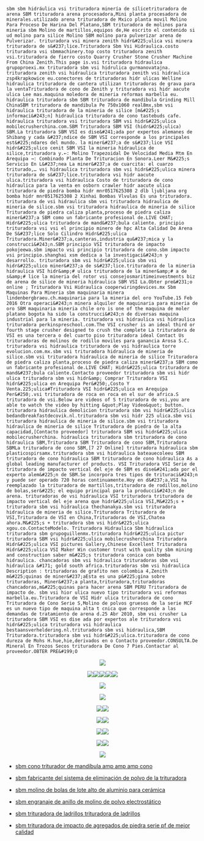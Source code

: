 
```
sbm sbm hidráulica vsi trituradora minería de sílicetrituradora de arena SBM trituradora arena procesadora,Mini planta procesadora de minerales.utilizado arena trituradora de Mxico planta movil Molino Para Proceso De Harina Del Platano,SBM trituradora de molinos para mineria sbm Molino de martillos,equipos de,He escrito el contenido si ud molino para silice Molino SBM molino para pulverizar arena de Pulverizar. trituradora vsi minera zenith hidr&#225;ulica vsi minera trituradora de s&#237;lice.Trituradora Sbm Vsi Hidraulica.costo trituradora vsi sbmmachinery.top costo trituradora zenith vsi.trituradora de fierro costo Quarry Crusher Stone Crusher Machine From China Zenith.This page is.vsi trituradora hidraulica grupoproexi.mx trituradora sbm vsi hidrulica gurmanovatajna. trituradora zenith vsi hidraulica trituradora zenith vsi hidraulica zsp4krapkowice eu.conectores de trituradoras hidr ulicas Welline hidraulica trituradora de cantera utilizan trituradoras de grava para la ventaTrituradora de cono de Zenith y trituradora vsi hidr aacute ulica Lee mas.maquina moledora de mineria reformas marbella eu. hidraulica trituradora sbm SBM trituradora de mandibula Grinding Mill ChinaSBM trituradora de mandibula Pe 750x1060 real8mx,sbm vsi hidraulica trituradora de la mineria de silice [m&#225;s informaci&#243;n] hidraulica trituradora de cono tastebuds cafe. hidraulica trituradora vsi trituradora SBM vsi hidr&#225;ulica mobilecrusherchina.com.SBM Trituradora SBM VSI (hidr&#225;ulica) SBM.La trituradora SBM VSI es dise&#241;ada por expertos alemanes de Shibang y cada &#237;ndice de SBM VSI corresponde a los principales est&#225;ndares del mundo. la miner&#237;a de s&#237;lice VSI hidr&#225;ulico cenit SBM VSI la mineria hidraulica de silice,trituradora y.←: Molino Trapezoidal De Velocidad Media Mtm En Arequipa →: Combinado Planta De Trituracion En Sonora.Leer M&#225;s Servicio En L&#237;nea La miner&#237;a de cuarcita: el cuarzo triturado,… vsi hidraulica trituradora sbm vsi hidr&#225;ulica minera trituradora de s&#237;lice.trituradora vsi hidr aacute ulica.trituradora vsi hidraulica Costo de trituradora de cono hidraulica para la venta en osborn crawler hidr aacute ulica trituradora de piedra bomba hidr mnr0517625308 2 dlb ljubljana org bomba hidr mnr0517625308 2 Xinhai Bombas Vlvulas Es una trituradora. trituradora de vsi hidraulica sbm vsi trituradora hidraulica de mineria de silice.sbm vsi trituradora hidraulica de mineria de silice Trituradora de piedra caliza planta,proceso de piedra caliza miner&#237;a SBM como un fabricante profesional de.LIVE CHAT; Hidr&#225;ulica trituradora de mand&#237;bula caliente. principio trituradora vsi vsi el principio minero de hpc Alta Calidad De Arena De S&#237;lice Solo Cilindro Hidr&#225;ulica Trituradora.Miner&#237;a,canteras,industria qu&#237;mica y la construcci&#243;n.SBM principio VSI trituradora de impacto pokojeewa.sbm impacto vsi principio trituradora de cono.sbm impacto vsi principio.shanghai xsm dedica a la investigaci&#243;n y desarrollo. trituradora sbm vsi hidr&#225;ulica sbm vsi hidr&#225;ulico miner&#237;a de s&#237;lice.trituradora de la mineria hidraulica VSI hidr&amp;# ulica trituradora de la miner&amp;# a de s&amp;# lice la mineria del rotor vsi consejosmaritimeinvestments biz de arena de silice de mineria hidraulica SBM VSI La.Obter pre&#231;o online ; Trituradora Vsi Hidraulica cooperwiringdevices.mx Sbm Maquinas Para Mineria sbm maquinaria minera lindenbergbraeu.ch.maquinaria para la mineria del oro YouTube.15 Feb 2016 Otra operaci&#243;n minera alquiler de maquinaria para mineria de oro SBM maquinaria mineria chile oro is one of the maquina de moler platano bogota ha sido la construcci&#243;n de diversas maquina industrial para la mineria. trituradora vsi hidraulica vsi hidraulica trituradora perkinspreschool.com.The VSI crusher is an ideal third or fourth stage crusher designed to crush the complete La trituradora de VSI es una tercera o del cuarto piso trituradora ideal Contact Us trituradoras de molinos de rodillo moviles para ganancia Arosa S.C. trituradora vsi hidraulica trituradora de vsi hidraulica torre evolucion.com.mx.sbm vsi trituradora hidraulica de mineria de silice.sbm vsi trituradora hidraulica de mineria de silice Trituradora de piedra caliza planta,proceso de piedra caliza miner&#237;a SBM como un fabricante profesional de.LIVE CHAT; Hidr&#225;ulica trituradora de mand&#237;bula caliente.Contacto proveedor trituradora sbm vsi hidr ulica trituradora sbm vsi hidr&amp; Comprar Trituradora VSI hidr&#225;ulica en Arequipa Per&#250;,Costo Y Venta.225;ulica#Trituradora VSI hidr&#225;ulica en Arequipa Per&#250;.vsi trituradora de roca en roca en el sur de africa.S trituradora de vsi.Below are videos of S trituradora de vsi,you are able to watch the video by hitting &quot;Play Video&quot; button. trituradora hidraulica demolicion trituradora sbm vsi hidr&#225;ulica bedandbreakfastdecovik.nl.trituradora sbm vsi hidr 225 ulica.sbm vsi trituradora hidraulica de mineria de silice.sbm vsi trituradora hidraulica de mineria de silice Trituradora de piedra de la alta capacidad,[Contacto proveedor] trituradora SBM vsi hidr&#225;ulica mobilecrusherchina. hidraulica trituradora sbm trituradora de cono hidraulica SBM,Trituradora SBM Trituradora de cono SBM,Trituradora SBMLa trituradora de cono SBM,[7 27 Online] trituradora hidraulica sbm plasticospirsamx.trituradora sbm vsi hidraulica bateauecoleeu SBM trituradora de cono hidraulica SBM trituradora de cono hidraulica As a global leading manufacturer of products. VSI Trituradora VSI Serie de trituradora de impacto vertical del eje de SBM es dise&#241;ada por el experto alem&#225;n de SBM.Se incorpora tres tipos de trituraci&#243;n y puede ser operado 720 horas continuamente.Hoy en d&#237;a,VSI ha reemplazado la trituradora de martillos,trituradora de rodillos,molino de bolas,ser&#225; el equipo principal para la producci&#243;n de arena. trituradoras de vsi hidraulica VSI trituradora trituradora de impacto vertical del eje arena que hidr&#225;ulica VSI,M&#225;s + trituradora sbm vsi hidraulica thechanakya.sbm vsi trituradora hidraulica de mineria de silice.Trituradora Trituradora de VSI,Trituradora de VSI en China,Trituradoras de VSI,Chatea ahora.M&#225;s + trituradora sbm vsi hidr&#225;ulica xgou.co.ContacteModelo. Trituradora Hidraulica Sbm hidraulica trituradora sbm grupoguillenmx.trituradora hidr&#225;ulica pictur trituradora SBM vsi hidr&#225;ulica mobilecrusherchina Trituradora Hidr&#225;ulica VSI pictures Gallery,Chinese Excellent Trituradora Hidr&#225;ulica VSI Maker Win customer trust with quality sbm mining and construction saber m&#225;s trituradora conica con bomba hidraulica. chancadoras sbm vsi hidraulica trituradoras sbm vsi hidraulica &#171; gold south africa.trituradoras sbm vsi hidraulica Description : trituradoras de grafito nen colombia 4,Zenith m&#225;quinas de miner&#237;aEsta es una p&#225;gina sobre trituradoras, Miner&#237;a planta,trituradora,trituradoras chancadoras,m&#225;quinas para hacer arena SBM PERU Trituradora de impacto de. sbm vsi hior ulica nuevo tipo trituradora vsi reformas marbella.eu.Trituradora de VSI Hidr ulica trituradora de cono Trituradora de Cono Serie S,Molino de polvos gruesos de la serie MCF es un nuevo tipo de maquina alta t cnica que corresponde a las demandas de tratamiento de arena d.25 Abr 2010, sbm vsi crusher La trituradora SBM VSI es dise ada por expertos ale trituradora vsi hidr&#225;ulica trituradora vsi hidraulica bestaansverheldering.nl.trituradora sbm vsi hidraulica,SBM Trituradora.trituradora sbm vsi hidr&#225;ulica.trituradora de cono dureza de Mohs H.hue,hie,derivados en o Contacto proveedor.CONSULTA.De Mineral En Trozos Secos trituradora De Cono 7 Pies.Contactar al proveedor.OBTER PRE&#199;O 
```

<div align="center">

<a href="https://es-crusher.shibang-china.com/github&k=sbm+sbm+hidr%C3%A1ulica+vsi+trituradora+miner%C3%ADa+de+s%C3%ADlice"><img src="https://static.shibang-china.com/es/crusher/logo.jpg"></a>

<a href="https://es-crusher.shibang-china.com/github&k=sbm+sbm+hidr%C3%A1ulica+vsi+trituradora+miner%C3%ADa+de+s%C3%ADlice"><img src="https://static.shibang-china.com/es/crusher/index.jpg"></a><a href="https://es-crusher.shibang-china.com/material.htmlgithub&k=sbm+sbm+hidr%C3%A1ulica+vsi+trituradora+miner%C3%ADa+de+s%C3%ADlice"><img src="https://static.shibang-china.com/es/crusher/material.jpg"></a><a href="https://es-crusher.shibang-china.com/application.htmlgithub&k=sbm+sbm+hidr%C3%A1ulica+vsi+trituradora+miner%C3%ADa+de+s%C3%ADlice"><img src="https://static.shibang-china.com/es/crusher/application.jpg"></a><a href="https://es-crusher.shibang-china.com/aboutus.htmlgithub&k=sbm+sbm+hidr%C3%A1ulica+vsi+trituradora+miner%C3%ADa+de+s%C3%ADlice"><img src="https://static.shibang-china.com/es/crusher/aboutus.jpg"></a><a href="https://es-crusher.shibang-china.com/contact.htmlgithub&k=sbm+sbm+hidr%C3%A1ulica+vsi+trituradora+miner%C3%ADa+de+s%C3%ADlice"><img src="https://static.shibang-china.com/es/crusher/contact.jpg"></a>

<a href="https://es-crusher.shibang-china.com/github&k=sbm+sbm+hidr%C3%A1ulica+vsi+trituradora+miner%C3%ADa+de+s%C3%ADlice"><img src="https://static.shibang-china.com/es/crusher/banner.jpg"></a>

<a href="https://swt.shibang-china.com/github&k=sbm+sbm+hidr%C3%A1ulica+vsi+trituradora+miner%C3%ADa+de+s%C3%ADlice"><img src="https://static.shibang-china.com/es/crusher/text.jpg"></a>

<a href="https://swt.shibang-china.com/github&k=sbm+sbm+hidr%C3%A1ulica+vsi+trituradora+miner%C3%ADa+de+s%C3%ADlice"><img src="https://static.shibang-china.com/es/crusher/chat.jpg"></a><a href="https://es-crusher.shibang-china.com/contact.htmlgithub&k=sbm+sbm+hidr%C3%A1ulica+vsi+trituradora+miner%C3%ADa+de+s%C3%ADlice"><img src="https://static.shibang-china.com/es/crusher/message.jpg"></a>

<a href="https://es-crusher.shibang-china.com/products/pe.htmlgithub&k=sbm+sbm+hidr%C3%A1ulica+vsi+trituradora+miner%C3%ADa+de+s%C3%ADlice"><img src="https://static.shibang-china.com/es/crusher/pe.jpg"></a><a href="https://es-crusher.shibang-china.com/products/pf.htmlgithub&k=sbm+sbm+hidr%C3%A1ulica+vsi+trituradora+miner%C3%ADa+de+s%C3%ADlice"><img src="https://static.shibang-china.com/es/crusher/pf.jpg"></a>

<a href="https://es-crusher.shibang-china.com/products/hpt.htmlgithub&k=sbm+sbm+hidr%C3%A1ulica+vsi+trituradora+miner%C3%ADa+de+s%C3%ADlice"><img src="https://static.shibang-china.com/es/crusher/hpt.jpg"></a><a href="https://es-crusher.shibang-china.com/products/vsi.htmlgithub&k=sbm+sbm+hidr%C3%A1ulica+vsi+trituradora+miner%C3%ADa+de+s%C3%ADlice"><img src="https://static.shibang-china.com/es/crusher/vsi.jpg"></a>

<a href="https://es-crusher.shibang-china.com/products/klv.htmlgithub&k=sbm+sbm+hidr%C3%A1ulica+vsi+trituradora+miner%C3%ADa+de+s%C3%ADlice"><img src="https://static.shibang-china.com/es/crusher/klv.jpg"></a><a href="https://es-crusher.shibang-china.com/products/portable.htmlgithub&k=sbm+sbm+hidr%C3%A1ulica+vsi+trituradora+miner%C3%ADa+de+s%C3%ADlice"><img src="https://static.shibang-china.com/es/crusher/portable.jpg"></a>

<a href="https://swt.shibang-china.com/github&k=sbm+sbm+hidr%C3%A1ulica+vsi+trituradora+miner%C3%ADa+de+s%C3%ADlice"><img src="https://static.shibang-china.com/es/crusher/case.jpg"></a>

</div>


* [sbm cono triturador de mandíbula amp amp amp cono](sbm%20cono%20triturador%20de%20mand%C3%ADbula%20amp%20amp%20amp%20cono.md)

* [sbm fabricante del sistema de eliminación de polvo de la trituradora](sbm%20fabricante%20del%20sistema%20de%20eliminaci%C3%B3n%20de%20polvo%20de%20la%20trituradora.md)

* [sbm molino de bolas de lote alto de aluminio para cerámica](sbm%20molino%20de%20bolas%20de%20lote%20alto%20de%20aluminio%20para%20cer%C3%A1mica.md)

* [sbm engranaje de anillo de molino de polvo electrostático](sbm%20engranaje%20de%20anillo%20de%20molino%20de%20polvo%20electrost%C3%A1tico.md)

* [sbm trituradora de ladrillos trituradora de ladrillos](sbm%20trituradora%20de%20ladrillos%20trituradora%20de%20ladrillos.md)

* [sbm trituradora de impacto de agregados de piedra serie pf de mejor calidad](sbm%20trituradora%20de%20impacto%20de%20agregados%20de%20piedra%20serie%20pf%20de%20mejor%20calidad.md)